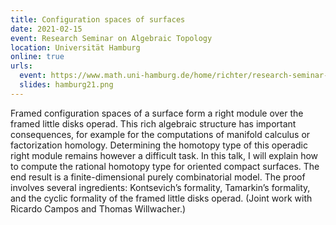 ```yaml
---
title: Configuration spaces of surfaces
date: 2021-02-15
event: Research Seminar on Algebraic Topology
location: Universität Hamburg
online: true
urls:
  event: https://www.math.uni-hamburg.de/home/richter/research-seminar-jhbr.html
  slides: hamburg21.png
---
```


Framed configuration spaces of a surface form a right module over the framed little disks operad. This rich algebraic structure has important consequences, for example for the computations of manifold calculus or factorization homology. Determining the homotopy type of this operadic right module remains however a difficult task. In this talk, I will explain how to compute the rational homotopy type for oriented compact surfaces. The end result is a finite-dimensional purely combinatorial model. The proof involves several ingredients: Kontsevich’s formality, Tamarkin’s formality, and the cyclic formality of the framed little disks operad. (Joint work with Ricardo Campos and Thomas Willwacher.)
